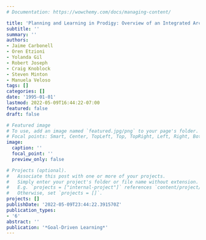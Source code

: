 ```yaml
---
# Documentation: https://wowchemy.com/docs/managing-content/

title: 'Planning and Learning in Prodigy: Overview of an Integrated Architecture'
subtitle: ''
summary: ''
authors:
- Jaime Carbonell
- Oren Etzioni
- Yolanda Gil
- Robert Joseph
- Craig Knoblock
- Steven Minton
- Manuela Veloso
tags: []
categories: []
date: '1995-01-01'
lastmod: 2022-05-09T16:44:22-07:00
featured: false
draft: false

# Featured image
# To use, add an image named `featured.jpg/png` to your page's folder.
# Focal points: Smart, Center, TopLeft, Top, TopRight, Left, Right, BottomLeft, Bottom, BottomRight.
image:
  caption: ''
  focal_point: ''
  preview_only: false

# Projects (optional).
#   Associate this post with one or more of your projects.
#   Simply enter your project's folder or file name without extension.
#   E.g. `projects = ["internal-project"]` references `content/project/deep-learning/index.md`.
#   Otherwise, set `projects = []`.
projects: []
publishDate: '2022-05-09T23:44:22.391570Z'
publication_types:
- '6'
abstract: ''
publication: '*Goal-Driven Learning*'
---
```

